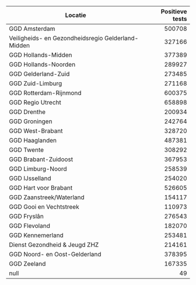 | Locatie | Positieve tests |
|---------|----------------:|
| GGD Amsterdam                            | 500708 |
| Veiligheids- en Gezondheidsregio Gelderland-Midden | 327166 |
| GGD Hollands-Midden                      | 377389 |
| GGD Hollands-Noorden                     | 289927 |
| GGD Gelderland-Zuid                      | 273485 |
| GGD Zuid-Limburg                         | 271168 |
| GGD Rotterdam-Rijnmond                   | 600375 |
| GGD Regio Utrecht                        | 658898 |
| GGD Drenthe                              | 200934 |
| GGD Groningen                            | 242764 |
| GGD West-Brabant                         | 328720 |
| GGD Haaglanden                           | 487381 |
| GGD Twente                               | 308292 |
| GGD Brabant-Zuidoost                     | 367953 |
| GGD Limburg-Noord                        | 258539 |
| GGD IJsselland                           | 254020 |
| GGD Hart voor Brabant                    | 526605 |
| GGD Zaanstreek/Waterland                 | 154117 |
| GGD Gooi en Vechtstreek                  | 110973 |
| GGD Fryslân                              | 276543 |
| GGD Flevoland                            | 182070 |
| GGD Kennemerland                         | 253481 |
| Dienst Gezondheid & Jeugd ZHZ            | 214161 |
| GGD Noord- en Oost-Gelderland            | 378395 |
| GGD Zeeland                              | 167335 |
| null                                     |    49 |
